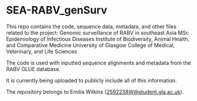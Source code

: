 # SEA-RABV_genSurv

This repo contains the code, sequence data, metadata, and other files related to the project:
Genomic surveillance of RABV in southeast Asia
MSc Epidemiology of Infectious Diseases
Institute of Biodiversity, Animal Health, and Comparative Medicine
University of Glasgow College of Medical, Veterinary, and Life Sciences

The code is used with inputted sequence alignments and metadata from the RABV GLUE database.

It is currently being uploaded to publicly include all of this information. 

The repository belongs to Emilia Wilkins (2592238W@student.gla.ac.uk). 
